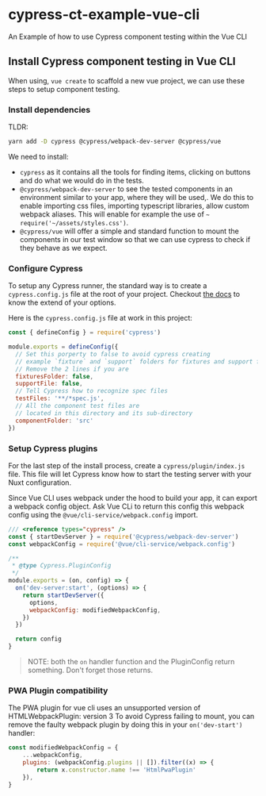 # cypress-ct-example-vue-cli

An Example of how to use Cypress component testing within the Vue CLI

## Install Cypress component testing in Vue CLI

When using, `vue create` to scaffold a new vue project, we can use these steps to setup component testing.

### Install dependencies

TLDR:

```bash
yarn add -D cypress @cypress/webpack-dev-server @cypress/vue
```

We need to install:
- `cypress` as it contains all the tools for finding items, clicking on buttons and do what we would do in the tests.
- `@cypress/webpack-dev-server` to see the tested components in an environment similar to your app, where they will be used,. We do this to enable importing css files, importing typescript libraries, allow custom webpack aliases. This will enable for example the use of `~` `require('~/assets/styles.css')`.
- `@cypress/vue` will offer a simple and standard function to mount the components in our test window so that we can use cypress to check if they behave as we expect.


### Configure Cypress

To setup any Cypress runner, the standard way is to create a `cypress.config.js` file at the root of your project. Checkout [the docs](https://docs.cypress.io/guides/references/configuration) to know the extend of your options.

Here is the `cypress.config.js` file at work in this project:

```js
const { defineConfig } = require('cypress')

module.exports = defineConfig({
  // Set this porperty to false to avoid cypress creating 
  // example `fixture` and `support` folders for fixtures and support files
  // Remove the 2 lines if you are
  fixturesFolder: false,
  supportFile: false,
  // Tell Cypress how to recognize spec files  
  testFiles: '**/*spec.js',
  // All the component test files are 
  // located in this directory and its sub-directory
  componentFolder: 'src'
})
```

### Setup Cypress plugins

For the last step of the install process, create a `cypress/plugin/index.js` file.
This file will let Cypress know how to start the testing server with your Nuxt configuration.

Since Vue CLI uses webpack under the hood to build your app, it can export a webpack config object.
Ask Vue CLi to return this config this webpack config using the `@vue/cli-service/webpack.config` import.

```js
/// <reference types="cypress" />
const { startDevServer } = require('@cypress/webpack-dev-server')
const webpackConfig = require('@vue/cli-service/webpack.config')

/**
 * @type Cypress.PluginConfig
 */
module.exports = (on, config) => {
  on('dev-server:start', (options) => {
    return startDevServer({
      options,
      webpackConfig: modifiedWebpackConfig,
    })
  })

  return config
}

```

> NOTE: both the `on` handler function and the PluginConfig return something. Don't forget those returns.


### PWA Plugin compatibility

The PWA plugin for vue cli uses an unsupported version of HTMLWebpackPlugin: version 3
To avoid Cypress failing to mount, you can remove the faulty webpack plugin by doing this in your `on('dev-start')` handler:

```js
const modifiedWebpackConfig = {
    ...webpackConfig,
    plugins: (webpackConfig.plugins || []).filter((x) => {
        return x.constructor.name !== 'HtmlPwaPlugin'
    }),
}
```
